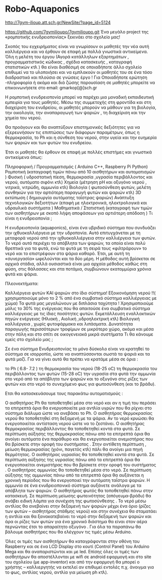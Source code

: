 # Robo-Aquaponics
http://7gym-ilioup.att.sch.gr/NewSite/?page_id=5124


https://github.com/7gymilioupo/7gymilioupo.git
Ένα μεγάλο project της «ρομποτικής  ενυδρειοπονίας» ξεκινάει στο σχολείο μας!

Σκοπός του εγχειρήματος είναι να γνωρίσουν οι μαθητές την νέα αυτή καλλιέργεια και να έρθουν σε επαφή με πολλά γνωστικά αντικείμενα. Όλη η μελέτη του έργου (Αγορά κατάλληλων εξαρτημάτων , προγραμματιστικός κώδικας , σχέδια κατασκευής , καταγραφή στατιστικών κτλ ) θα είναι διαθέσιμή σε οποιαδήποτε άλλο σχολείο επιθυμεί να το υλοποιήσει και να εμπλακούν οι μαθητές του σε ένα τόσο διαδραστικό και πλούσιο σε γνώσεις έργο ! Για Οποιαδήποτε ερώτηση -πληροφορία ή ακόμα και διά ζώσης παρουσίαση σε μαθητές μπορείτε να επικοινωνήσετε στο email: gmarkop[@]sch.gr

Η ρομποτική ενυδρειοπονία μπορεί να παρέχει μια μοναδική εκπαιδευτική εμπειρία για τους μαθητές. Μέσω της συμμετοχής στη φροντίδα και στη διαχείριση του ενυδρείου, οι μαθητές μπορούν να μάθουν για τη βιολογία, την οικολογία, την αναπαραγωγή των ψαριών , τη διαχείριση και την χημεία του νερού.

 Θα προάγουν και θα  αναπτύξουν  επιστημονικές δεξιότητες για να εξερευνήσουν τις επιπτώσεις των διάφορων παραμέτρων, όπως η θερμοκρασία, το Ph και η σύνθεση του νερού, στην υγεία και την ευημερία των ψαριών και των φυτών του ενυδρείου.

Έτσι οι μαθητές θα έρθουν σε επαφή με πολλές επιστήμες και γνωστικά αντικείμενα όπως:

Πληροφορική / Προγραμματισμός  ( Arduino C++,  Raspberry Pi Python)
Ρομποτική (καταγραφή τιμών πάνω από 10 αισθητήρων και αυτοματισμών )
Φυσική ( υδροστατική πίεση, θερμοκρασία ,υγρασία  περιβάλλοντος και νερού,  αυτόματο σιφόνι κτλ)
Χημεία (μέτρηση pH και οξυγόνο νερού  ,  νιτρικά,  νιτρώδη,  αμμωνία κτλ)
Βιολογία ( φωτοσύνθεση φυτών,  μελέτη συνθηκών για την αρτιότερη παραγωγή φυτών και ψαριών κτλ)
3D εκτύπωση ( δημιουργία αυτόματης ταΐστρας  ψαριών)
Ανάπτυξη τεχνολογικών δεξιοτήτων (επαφή με ηλεκτρονικά, ηλεκτρολογικά  και υδραυλικά συστήματα )
Μαθηματικά /  Στατιστική (καταγραφή των τιμών  των αισθητήρων  με σκοπό λήψη αποφάσεων για  αρτιότερη απόδοση )
Τι είναι η ενυδρειοπονία ;


Η ενυδρειοπονία (aquaponics), είναι ένα υβριδικό σύστημα που συνδυάζει την ιχθυοκαλλιέργεια με την υδροπονία. Αυτό επιτυγχάνεται με τη μεταφορά νερού από την ιχθυοκαλλιέργεια στην καλλιέργεια των φυτών. Το νερό αυτό περιέχει τα απόβλητα των ψαριών, τα οποία είναι πολύ θρεπτικά για τα φυτά, ενώ τα φυτά με τη σειρά τους «φιλτράρουν»  το νερό και το επιστρέφουν στα ψάρια καθαρό. Έτσι, με αυτή τη «συνεργασία» ωφελούνται και τα δύο μέρη. Η μέθοδος αυτή βρίσκεται σε αρχικά στάδια, αλλά ουσιαστικά είναι μια αρχαία μέθοδος καθώς στη φύση, στις θάλασσες και στα ποτάμια, συμβιώνουν εκατομμύρια χρόνια φυτά και ψάρια.

Πλεονεκτήματα:

Καλλιέργεια φυτών ΚΑΙ ψαριών στο ίδιο σύστημα!
Εξοικονόμηση νερού !!( χρησιμοποιούμε μόνο το 2 % από ένα συμβατικό σύστημα καλλιέργειας με χώμα)
Τα φυτά μας μεγαλώνουν με διπλάσια ταχύτητα !
Χρησιμοποιούμε μόλις το 30% της ενέργειας που θα απαιτούσε ένα συμβατικό σύστημα καλλιέργειας με τις ίδιες ποσότητες φυτών.
Εκμετάλλευση εναλλακτικών πηγών ενέργειας (Ηλιακή , Αιολική ,υδροηλεκτρική κτλ)
Βιολογική καλλιέργεια , χωρίς φυτοφάρμακα και λιπάσματα.
Δυνατότητα παραγωγής περισσότερων τροφίμων σε μικρότερο χώρο, ακόμα και μέσα στην πόλη και στο σπίτι σε οικογενειακά μικρά συστήματα
Τι θα κάνουμε εμείς στο σχολείο μας ;

Σε ένα σύστημα Ενυδρειοπονίας το μόνο δύσκολο είναι να κρατηθεί το σύστημα σε ισορροπία, ώστε να αναπτύσσονται σωστά τα ψαριά και τα φυτά μαζί. Για να γίνει αυτό θα πρέπει να κρατάμε μέσα σε όρια :

το Ph ( 6.8- 7.2 )
τη θερμοκρασία του νερού (18-25 oC)
τη θερμοκρασία του περιβάλλοντος των φυτών (15-28 oC)
την υγρασία στα φυτά
την αμμωνία στο νερό από τα απόβλητα των ψαριών και
το οξυγόνο στις ρίζες των φυτών και στο νερό
το συνεχόμενο φως για φωτοσύνθεση (και το βράδυ).

Ετσι θα κατασκευάσουμε τους παρακάτω αυτοματισμούς :

Ο αισθητήρας Ph θα τοποθετηθεί μέσα στο νερό και αν η τιμή του περάσει τα επιτρεπτά όρια θα ενεργοποιείτε μια αντλία υγρών που θα ρίχνει στο σύστημα διάλυμα ώστε να ανεβάσει το Ph.
Ο αισθητήρας θερμοκρασίας νερού θα τοποθετηθεί στη δεξαμενή με τα ψάρια. Αν το νερό κρυώσει θα ενεργοποιείται αντίσταση νερού ώστε να το ζεστάνει.
Ο αισθητήρας θερμοκρασίας περιβάλλοντος θα τοποθετηθεί κοντά στα φυτά. Σε περίπτωση αύξησης της θερμοκρασίας πάνω από τα επιτρεπτά όρια θα ανοίγει αυτόματα ένα παράθυρο και θα ενεργοποιείται ανεμιστήρας που θα βρίσκετε στην οροφή του συστήματος . Στην αντίθετη περίπτωση , μείωση θερμοκρασίας (χιόνι, παγετός κτλ) πάλι θα ανοίγει μια πηγή θερμότητας.
Ο αισθητήρας υγρασίας θα τοποθετηθεί κοντά στα φυτά. Σε περίπτωση αύξησης της υγρασίας πάνω από τα επιτρεπτά όρια θα ενεργοποιείται ανεμιστήρας που θα βρίσκετε στην οροφή του συστήματος .
Ο αισθητήρας αμμωνίας θα τοποθετηθεί μέσα στο νερό. Σε περίπτωση αύξησης της αμμωνίας πάνω από τα επιτρεπτά όρια θα αυξάνεται η χρονική περίοδος που θα ενεργοποιεί την αυτόματη ταΐστρα ψαριών. Η αμμωνία σε ένα ενυδρειοπονικό σύστημα αυξάνετε ανάλογα με τα απόβλητα των ψαριών.
Ο αισθητήρας φωτός θα τοποθετηθεί πάνω στην κατασκευή. Σε περίπτωση μείωσης φωτεινότητας (απόγευμα-βράδυ) θα ανάβει ειδική λάμπα για συνέχιση της φωτοσύνθεσης .
Το νερό μέσω αντλίας θα ανεβαίνει στην δεξαμενή των ψαριών μέχρι ένα όριο (ρίζες των φυτών – αισθητήρας στάθμης νερού) και στην συνέχεια θα σταματάει η αντλία και θα ξανακατεβαίνει το νερό στην δεξαμενή των ψαριών και άρα οι ρίζες των φυτών για ένα χρονικό διάστημα θα είναι στον αέρα περνώντας έτσι το απαραίτητο οξυγόνο .
Για όλα τα παραπάνω θα βάλουμε αισθητήρες που θα ελέγχουν τις τιμές μέσω Arduino.

Όλες οι τιμές των αισθητήρων θα καταγράφονται στην οθόνη του Raspberry και σε ένα LCD Display στο κουτί (Control Panel) του Arduino Mega και θα αναπαριστώνται και με led. Επίσης όλες οι τιμές των αισθητήρων θα αποστέλλονται με wifi σε android εφαρμογή και στο site του σχολείου (με app-inventor) και από την εφαρμογή θα μπορεί ο χρήστης – καλλιεργητής να εκτελεί αν επιθυμεί εντολές π.χ. άνοιγμα για το φως, αντλίας νερού, αντλία για μείωση ph κτλ).
